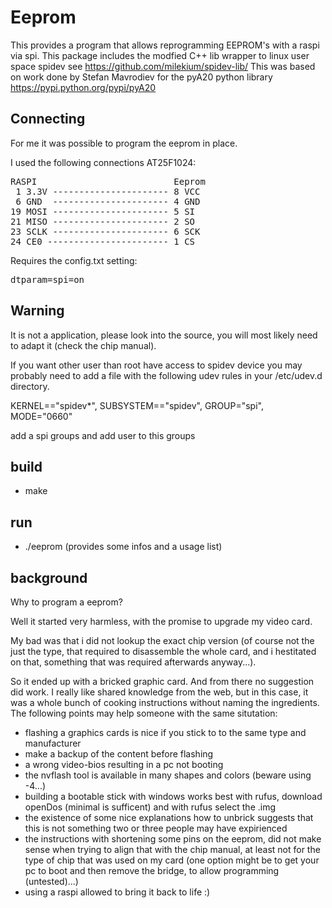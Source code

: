 # Eeprom 

This provides a program that allows reprogramming EEPROM's with a raspi via spi.
This package includes the modfied C++ lib wrapper to linux user space spidev
see https://github.com/milekium/spidev-lib/
This was based on work done by Stefan Mavrodiev 
for the pyA20 python library https://pypi.python.org/pypi/pyA20

## Connecting

For me it was possible to program the eeprom in place.

I used the following connections AT25F1024:

<pre>
RASPI                          Eeprom
 1 3.3V ---------------------- 8 VCC
 6 GND  ---------------------- 4 GND
19 MOSI ---------------------- 5 SI
21 MISO ---------------------- 2 SO
23 SCLK ---------------------- 6 SCK
24 CE0 ----------------------- 1 CS
</pre>

Requires the config.txt setting:

<pre>
dtparam=spi=on
</pre>

## Warning

It is not a application, please look into the source, you will most likely need to adapt it (check the chip manual).

If you want other user than root have access to spidev device you may probably need to add a file with the following udev rules in your /etc/udev.d directory. 

KERNEL=="spidev*", SUBSYSTEM=="spidev", GROUP="spi", MODE="0660"

add a spi groups and add user to this groups

## build

* make

## run

* ./eeprom (provides some infos and a usage list)

## background

Why to program a eeprom?

Well it started very harmless, with the promise to upgrade my video card.

My bad was that i did not lookup the exact chip version (of course not the just the type, that required to disassemble the whole card, and i hestitated on that, something that was required afterwards anyway...).

So it ended up with a bricked graphic card. And from there no suggestion did work.
I really like shared knowledge from the web, but in this case, it was a whole bunch of cooking instructions without naming the ingredients.
The following points may help someone with the same situtation:
* flashing a graphics cards is nice if you stick to to the same type and manufacturer
* make a backup of the content before flashing
* a wrong video-bios resulting in a pc not booting
* the nvflash tool is available in many shapes and colors (beware using -4...) 
* building a bootable stick with windows works best with rufus, download openDos (minimal is sufficent) and with rufus select the .img
* the existence of some nice explanations how to unbrick suggests that this is not something two or three people may have expirienced
* the instructions with shortening some pins on the eeprom, did not make sense when trying to align that with the chip manual, at least not for the type of chip that was used on my card (one option might be to get your pc to boot and then remove the bridge, to allow programming (untested)...)
* using a raspi allowed to bring it back to life :) 

